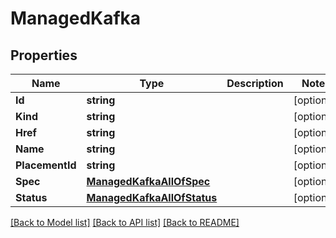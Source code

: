 # ManagedKafka

## Properties

Name | Type | Description | Notes
------------ | ------------- | ------------- | -------------
**Id** | **string** |  | [optional] 
**Kind** | **string** |  | [optional] 
**Href** | **string** |  | [optional] 
**Name** | **string** |  | [optional] 
**PlacementId** | **string** |  | [optional] 
**Spec** | [**ManagedKafkaAllOfSpec**](ManagedKafka_allOf_spec.md) |  | [optional] 
**Status** | [**ManagedKafkaAllOfStatus**](ManagedKafka_allOf_status.md) |  | [optional] 

[[Back to Model list]](../README.md#documentation-for-models) [[Back to API list]](../README.md#documentation-for-api-endpoints) [[Back to README]](../README.md)



